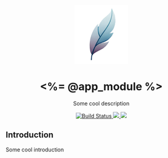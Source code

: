 <p align="center">
  <img width="140px" src="logos/logo-small.png">
  
  <h1 align="center"><%= @app_module %></h1>
  
  <p align="center">
    Some cool description
  </p>
</p>

<p align="center">
  <a href="#">
    <img alt="Build Status" src="https://github.com/flowy-framework/flowy/actions/workflows/test.yml/badge.svg">
  </a>
  <a href="https://codecov.io/gh/flowy-framework/flowy">
    <img src="https://codecov.io/gh/flowy-framework/flowy/graph/badge.svg?token=5FRGCVVJSP"/>
  </a>
  <a href="https://github.com/flowy-framework/flowy">
    <img src="https://img.shields.io/github/last-commit/flowy-framework/flowy.svg"/>
  </a>
</p>

<!-- MDOC -->

## Introduction

Some cool introduction

